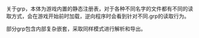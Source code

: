 关于grp，本体为游戏内置的静态注册表，对于各种不同名字的文件都有不同的读取方式，会在游戏开始前时加载，逆向程序时会看到针对不同.grp的读取行为。

部分grp包含内部复杂嵌套，采取同样模式进行解析和导出。